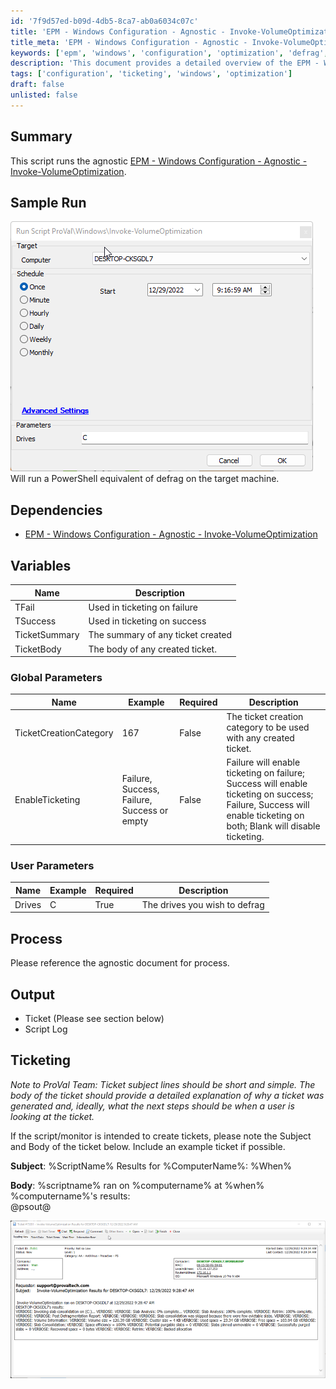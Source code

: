 ```yaml
---
id: '7f9d57ed-b09d-4db5-8ca7-ab0a6034c07c'
title: 'EPM - Windows Configuration - Agnostic - Invoke-VolumeOptimization'
title_meta: 'EPM - Windows Configuration - Agnostic - Invoke-VolumeOptimization'
keywords: ['epm', 'windows', 'configuration', 'optimization', 'defrag', 'ticketing']
description: 'This document provides a detailed overview of the EPM - Windows Configuration - Agnostic - Invoke-VolumeOptimization script, including its dependencies, variables, process, and output. It explains how to run the script to perform volume optimization on specified drives and manage ticketing for success and failure scenarios.'
tags: ['configuration', 'ticketing', 'windows', 'optimization']
draft: false
unlisted: false
---
```

## Summary

This script runs the agnostic [EPM - Windows Configuration - Agnostic - Invoke-VolumeOptimization](https://proval.itglue.com/DOC-5078775-11110986).

## Sample Run

![Sample Run](../../../static/img/Invoke-VolumeOptimization/image_1.png)  
Will run a PowerShell equivalent of defrag on the target machine.

## Dependencies

- [EPM - Windows Configuration - Agnostic - Invoke-VolumeOptimization](https://proval.itglue.com/DOC-5078775-11110986)

## Variables

| Name          | Description                             |
|---------------|-----------------------------------------|
| TFail         | Used in ticketing on failure            |
| TSuccess      | Used in ticketing on success            |
| TicketSummary | The summary of any ticket created       |
| TicketBody    | The body of any created ticket.         |

### Global Parameters

| Name                    | Example | Required | Description                                                       |
|-------------------------|---------|----------|-------------------------------------------------------------------|
| TicketCreationCategory   | 167     | False    | The ticket creation category to be used with any created ticket.  |
| EnableTicketing         | Failure, Success, Failure, Success or empty | False | Failure will enable ticketing on failure; Success will enable ticketing on success; Failure, Success will enable ticketing on both; Blank will disable ticketing. |

### User Parameters

| Name    | Example | Required | Description                    |
|---------|---------|----------|--------------------------------|
| Drives  | C       | True     | The drives you wish to defrag  |

## Process

Please reference the agnostic document for process.

## Output

- Ticket (Please see section below)
- Script Log

## Ticketing

*Note to ProVal Team: Ticket subject lines should be short and simple. The body of the ticket should provide a detailed explanation of why a ticket was generated and, ideally, what the next steps should be when a user is looking at the ticket.*

If the script/monitor is intended to create tickets, please note the Subject and Body of the ticket below. Include an example ticket if possible.

**Subject**: %ScriptName% Results for %ComputerName%: %When%  

**Body**: %scriptname% ran on %computername% at %when%  
%computername%'s results:  
@psout@  

![Ticket Example](../../../static/img/Invoke-VolumeOptimization/image_2.png)







